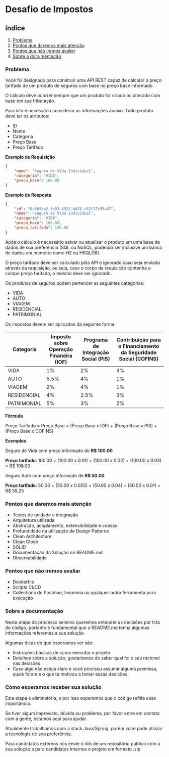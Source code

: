 # Desafio de Impostos

## índice
1. [Problema](#problema)
2. [Pontos que daremos mais atenção](#pontos_atencao)
3. [Pontos que não iremos avaliar](#pontos_sem_avaliacao)
4. [Sobre a documentação](#about_docs)

### <a name="problema">Problema</a>
Você foi designado para construir uma API REST capaz de calcular o preço tarifado de um produto de seguros com base no preço base informado.

O cálculo deve ocorrer sempre que um produto for criado ou alterado com base em sua tributação.

Para isto é necessário considerar as informações abaixo.
Todo produto deve ter os atributos:
- ID
- Nome
- Categoria
- Preço Base
- Preço Tarifado

**Exemplo de Requisição**

```json
{
    "nome": "Seguro de Vida Individual",
    "categoria": "VIDA",
    "preco_base": 100.00
}
```

**Exemplo de Resposta**

```json
{
    "id": "8cfb5eb2-fd93-4322-bb74-c82f27c95a47",
    "nome": "Seguro de Vida Individual",
    "categoria": "VIDA",
    "preco_base": 100.00,
    "preco_tarifado": 106.00
}
```

Após o cálculo é necessário salvar ou atualizar o produto em uma base de dados de sua preferência (SQL ou NoSQL, podendo ser inclusive um banco de dados em memória como H2 ou HSQLDB).

O preço tarifado deve ser calculado pela API e ignorado caso seja enviado através da requisição, ou seja, caso o corpo da requisição contenha o campo preço tarifado, o mesmo deve ser ignorado.

Os produtos de seguros podem pertencer as seguintes categorias:
- VIDA
- AUTO
- VIAGEM
- RESIDENCIAL
- PATRIMONIAL
  
Os impostos devem ser aplicados da seguinte forma:


| **Categoria** | **Imposto sobre Operação Finaneira (IOF)** | **Programa de Integração Social (PIS)** | **Contribuição para o Financiamento da Seguridade Social (COFINS)** |
|---------------|--------------------------------------------|-----------------------------------------|----------------------------------------------------------------|
| VIDA          | 1%                                         | 2%                                      | 3%                                                             |
| AUTO          | 5.5%                                       | 4%                                      | 1%                                                             |
| VIAGEM        | 2%                                         | 4%                                      | 1%                                                             |
| RESIDENCIAL   | 4%                                         | 2.5%                                    | 3%                                                             |
| PATRIMONIAL   | 5%                                         | 3%                                      | 2%                                                             |


**Fórmula**

Preço Tarifado = Preço Base + (Preço Base x IOF) + (Preço Base x PIS) + (Preço Base x COFINS)

**Exemplos**

Seguro de Vida com preço informado de **R$ 100.00**

**Preço tarifado**: 100.00 + (100.00 x 0.01) + (100.00 x 0.02) + (100.00 x 0.03) = R$ 106,00

Seguro Auto com preço informado de **R$ 50.00**

**Preço tarifado**: 50.00 + (50.00 x 0.055) + (50.00 x 0.04) + (50.00 x 0.01) = R$ 55,25

### <a name="pontos_atencao">Pontos que daremos mais atenção</a>
- Testes de unidade e integração
- Arquitetura utilizada
- Abstração, acoplamento, extensibilidade e coesão
- Profundidade na utilização de Design Patterns
- Clean Architecture
- Clean Clode
- SOLID
- Documentação da Solução no README.md
- Observabilidade

### <a name="pontos_sem_avaliacao">Pontos que não iremos avaliar</a>
- Dockerfile
- Scripts CI/CD
- Collections do Postman, Insomnia ou qualquer outra ferramenta para execução

### <a name="about_docs">Sobre a documentação</a>
Nesta etapa do processo seletivo queremos entender as decisões por trás do código, portanto é fundamental que o README.md tenha algumas informações referentes a sua solução.

Algumas dicas do que esperamos ver são:
- Instruções básicas de como executar o projeto
- Detalhes sobre a solução, gostaríamos de saber qual foi o seu racional nas decisões
- Caso algo não esteja claro e você precisou assumir alguma premissa, quais foram e o que te motivou a tomar essas decisões

### Como esperamos receber sua solução
Esta etapa é eliminatória, e por isso esperamos que o código reflita essa importância.

Se tiver algum imprevisto, dúvida ou problema, por favor entre em contato com a gente, estamos aqui para ajudar.

Atualmente trabalhamos com a stack Java/Spring, porém você pode utilizar a tecnologia de sua preferência.

Para candidatos externos nos envie o link de um repositório público com a sua solução e para candidatos internos o projeto em formato .zip
